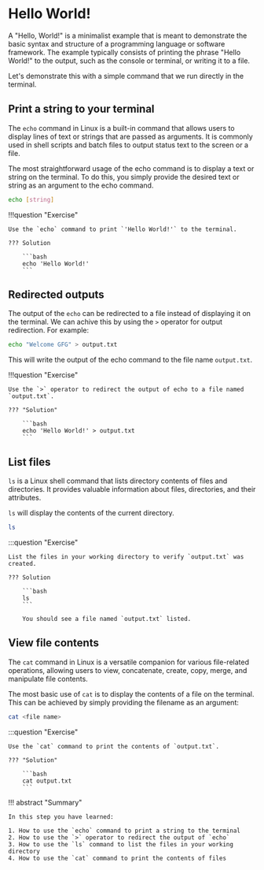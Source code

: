 # Hello World!

A "Hello, World!" is a minimalist example that is meant to demonstrate the basic syntax and structure of a programming language or software framework. The example typically consists of printing the phrase "Hello World!" to the output, such as the console or terminal, or writing it to a file.

Let's demonstrate this with a simple command that we run directly in the terminal.

## Print a string to your terminal

The `echo` command in Linux is a built-in command that allows users to display lines of text or strings that are passed as arguments. It is commonly used in shell scripts and batch files to output status text to the screen or a file.

The most straightforward usage of the echo command is to display a text or string on the terminal. To do this, you simply provide the desired text or string as an argument to the echo command.

```bash
echo [string]
```

!!!question "Exercise"

    Use the `echo` command to print `'Hello World!'` to the terminal.

    ??? Solution

        ```bash
        echo 'Hello World!'
        ```

## Redirected outputs

The output of the `echo` can be redirected to a file instead of displaying it on the terminal. We can achive this by using the `>` operator for output redirection. For example:

```bash
echo "Welcome GFG" > output.txt
```

This will write the output of the echo command to the file name `output.txt`. 

!!!question "Exercise"

    Use the `>` operator to redirect the output of echo to a file named `output.txt`.

    ??? "Solution"

        ```bash
        echo 'Hello World!' > output.txt
        ```

## List files

`ls` is a Linux shell command that lists directory contents of files and directories.  It provides valuable information about files, directories, and their attributes. 

`ls` will display the contents of the current directory. 

```bash
ls
```

:::question "Exercise"  

    List the files in your working directory to verify `output.txt` was created.

    ??? Solution

        ```bash
        ls
        ```

        You should see a file named `output.txt` listed.

## View file contents

The `cat` command in Linux is a versatile companion for various file-related operations, allowing users to view, concatenate, create, copy, merge, and manipulate file contents.

The most basic use of `cat` is to display the contents of a file on the terminal. This can be achieved by simply providing the filename as an argument:

```bash
cat <file name>
```

:::question "Exercise"

    Use the `cat` command to print the contents of `output.txt`.

    ??? "Solution"

        ```bash
        cat output.txt
        ```

!!! abstract "Summary"

    In this step you have learned:  

    1. How to use the `echo` command to print a string to the terminal
    2. How to use the `>` operator to redirect the output of `echo`
    3. How to use the `ls` command to list the files in your working directory
    4. How to use the `cat` command to print the contents of files
